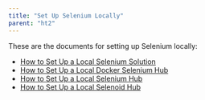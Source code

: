 ```yaml
---
title: "Set Up Selenium Locally"
parent: "ht2"
---
```


These are the documents for setting up Selenium locally:

* [How to Set Up a Local Selenium Solution](ht2-setting-up-a-local-selenium-solution)
* [How to Set Up a Local Docker Selenium Hub](ht2-setup-local-docker-selenium-hub)
* [How to Set Up a Local Selenium Hub](ht2-setup-local-selenium-hub)
* [How to Set Up a Local Selenoid Hub](ht2-setup-local-selenoid-hub)
